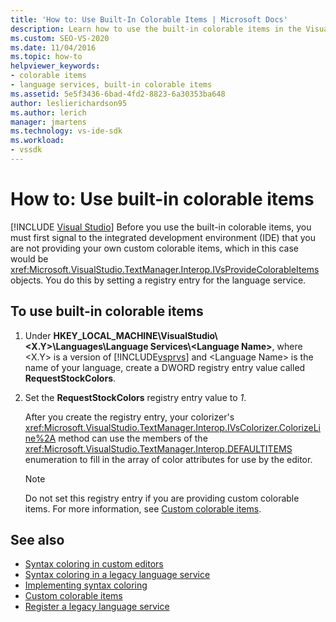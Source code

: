 ```yaml
---
title: 'How to: Use Built-In Colorable Items | Microsoft Docs'
description: Learn how to use the built-in colorable items in the Visual Studio integrated development environment (IDE) for your language service.
ms.custom: SEO-VS-2020
ms.date: 11/04/2016
ms.topic: how-to
helpviewer_keywords:
- colorable items
- language services, built-in colorable items
ms.assetid: 5e5f3436-6bad-4fd2-8823-6a30353ba648
author: leslierichardson95
ms.author: lerich
manager: jmartens
ms.technology: vs-ide-sdk
ms.workload:
- vssdk
---
```

# How to: Use built-in colorable items

 [!INCLUDE [Visual Studio](~/includes/applies-to-version/vs-windows-only.md)]
Before you use the built-in colorable items, you must first signal to the integrated development environment (IDE) that you are not providing your own custom colorable items, which in this case would be <xref:Microsoft.VisualStudio.TextManager.Interop.IVsProvideColorableItems> objects. You do this by setting a registry entry for the language service.

## To use built-in colorable items

1. Under **HKEY_LOCAL_MACHINE\VisualStudio\\<X.Y>\Languages\Language Services\\<Language Name\>**, where \<X.Y> is a version of [!INCLUDE[vsprvs](../../code-quality/includes/vsprvs_md.md)] and \<Language Name> is the name of your language, create a DWORD registry entry value called **RequestStockColors**.

2. Set the **RequestStockColors** registry entry value to *1*.

    After you create the registry entry, your colorizer's <xref:Microsoft.VisualStudio.TextManager.Interop.IVsColorizer.ColorizeLine%2A> method can use the members of the <xref:Microsoft.VisualStudio.TextManager.Interop.DEFAULTITEMS> enumeration to fill in the array of color attributes for use by the editor.

   > [!NOTE]
   > Do not set this registry entry if you are providing custom colorable items. For more information, see [Custom colorable items](../../extensibility/internals/custom-colorable-items.md).

## See also
- [Syntax coloring in custom editors](../../extensibility/syntax-coloring-in-custom-editors.md)
- [Syntax coloring in a legacy language service](../../extensibility/internals/syntax-coloring-in-a-legacy-language-service.md)
- [Implementing syntax coloring](../../extensibility/internals/implementing-syntax-coloring.md)
- [Custom colorable items](../../extensibility/internals/custom-colorable-items.md)
- [Register a legacy language service](../../extensibility/internals/registering-a-legacy-language-service2.md)
